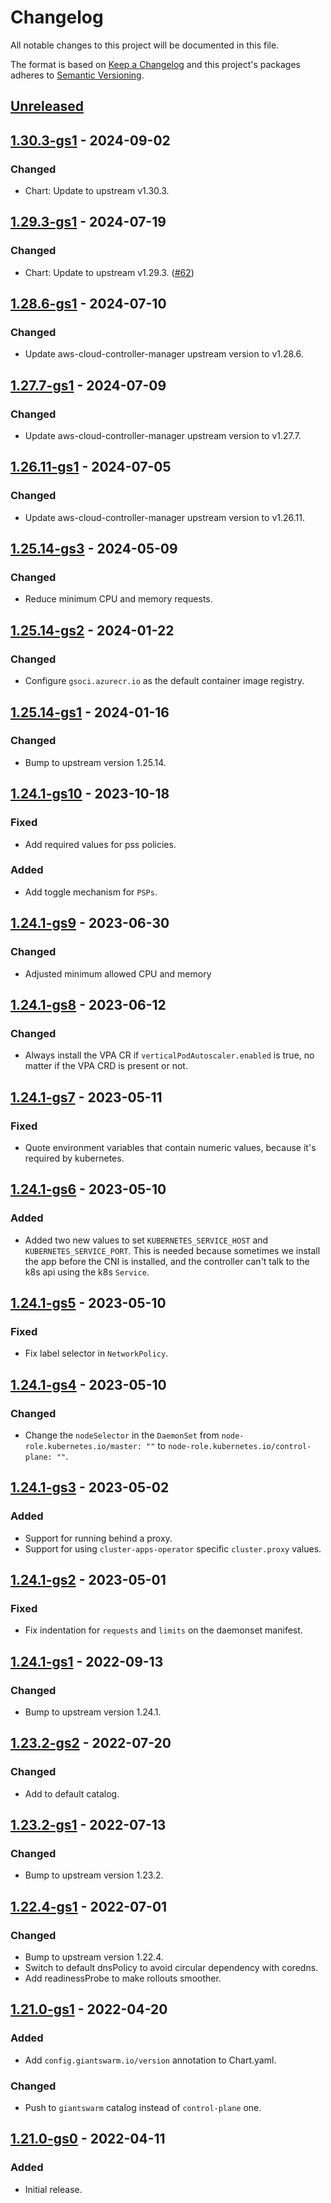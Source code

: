 # Changelog

All notable changes to this project will be documented in this file.

The format is based on [Keep a Changelog](http://keepachangelog.com/en/1.0.0/)
and this project's packages adheres to [Semantic Versioning](http://semver.org/spec/v2.0.0.html).

## [Unreleased]

## [1.30.3-gs1] - 2024-09-02

### Changed

- Chart: Update to upstream v1.30.3.

## [1.29.3-gs1] - 2024-07-19

### Changed

- Chart: Update to upstream v1.29.3. ([#62](https://github.com/giantswarm/aws-cloud-controller-manager-app/pull/62))

## [1.28.6-gs1] - 2024-07-10

### Changed

- Update aws-cloud-controller-manager upstream version to v1.28.6.

## [1.27.7-gs1] - 2024-07-09

### Changed

- Update aws-cloud-controller-manager upstream version to v1.27.7.

## [1.26.11-gs1] - 2024-07-05

### Changed

- Update aws-cloud-controller-manager upstream version to v1.26.11.

## [1.25.14-gs3] - 2024-05-09

### Changed

- Reduce minimum CPU and memory requests.

## [1.25.14-gs2] - 2024-01-22

### Changed

- Configure `gsoci.azurecr.io` as the default container image registry.

## [1.25.14-gs1] - 2024-01-16

### Changed

- Bump to upstream version 1.25.14.

## [1.24.1-gs10] - 2023-10-18

### Fixed

- Add required values for pss policies.

### Added

- Add toggle mechanism for `PSPs`.

## [1.24.1-gs9] - 2023-06-30

### Changed

- Adjusted minimum allowed CPU and memory

## [1.24.1-gs8] - 2023-06-12

### Changed

- Always install the VPA CR if `verticalPodAutoscaler.enabled` is true, no matter if the VPA CRD is present or not.

## [1.24.1-gs7] - 2023-05-11

### Fixed

- Quote environment variables that contain numeric values, because it's required by kubernetes.

## [1.24.1-gs6] - 2023-05-10

### Added

- Added two new values to set `KUBERNETES_SERVICE_HOST` and `KUBERNETES_SERVICE_PORT`. This is needed because sometimes we install the app before the CNI is installed, and the controller can't talk to the k8s api using the k8s `Service`.

## [1.24.1-gs5] - 2023-05-10

### Fixed

- Fix label selector in `NetworkPolicy`.

## [1.24.1-gs4] - 2023-05-10

### Changed

- Change the `nodeSelector` in the `DaemonSet` from `node-role.kubernetes.io/master: ""` to `node-role.kubernetes.io/control-plane: ""`.

## [1.24.1-gs3] - 2023-05-02

### Added

- Support for running behind a proxy.
- Support for using `cluster-apps-operator` specific `cluster.proxy` values.

## [1.24.1-gs2] - 2023-05-01

### Fixed

- Fix indentation for `requests` and `limits` on the daemonset manifest.

## [1.24.1-gs1] - 2022-09-13

### Changed

- Bump to upstream version 1.24.1.

## [1.23.2-gs2] - 2022-07-20

### Changed

- Add to default catalog.

## [1.23.2-gs1] - 2022-07-13

### Changed

- Bump to upstream version 1.23.2.

## [1.22.4-gs1] - 2022-07-01

### Changed

- Bump to upstream version 1.22.4.
- Switch to default dnsPolicy to avoid circular dependency with coredns.
- Add readinessProbe to make rollouts smoother.

## [1.21.0-gs1] - 2022-04-20

### Added

- Add `config.giantswarm.io/version` annotation to Chart.yaml.

### Changed

- Push to `giantswarm` catalog instead of `control-plane` one.

## [1.21.0-gs0] - 2022-04-11

### Added

- Initial release.

[Unreleased]: https://github.com/giantswarm/aws-cloud-controller-manager-app/compare/v1.30.3-gs1...HEAD
[1.30.3-gs1]: https://github.com/giantswarm/aws-cloud-controller-manager-app/compare/v1.29.3-gs1...v1.30.3-gs1
[1.29.3-gs1]: https://github.com/giantswarm/aws-cloud-controller-manager-app/compare/v1.28.6-gs1...v1.29.3-gs1
[1.28.6-gs1]: https://github.com/giantswarm/aws-cloud-controller-manager-app/compare/v1.27.7-gs1...v1.28.6-gs1
[1.27.7-gs1]: https://github.com/giantswarm/aws-cloud-controller-manager-app/compare/v1.26.11-gs1...v1.27.7-gs1
[1.26.11-gs1]: https://github.com/giantswarm/aws-cloud-controller-manager-app/compare/v1.25.14-gs3...v1.26.11-gs1
[1.25.14-gs3]: https://github.com/giantswarm/aws-cloud-controller-manager-app/compare/v1.25.14-gs2...v1.25.14-gs3
[1.25.14-gs2]: https://github.com/giantswarm/aws-cloud-controller-manager-app/compare/v1.25.14-gs1...v1.25.14-gs2
[1.25.14-gs1]: https://github.com/giantswarm/aws-cloud-controller-manager-app/compare/v1.24.1-gs10...v1.25.14-gs1
[1.24.1-gs10]: https://github.com/giantswarm/aws-cloud-controller-manager-app/compare/v1.24.1-gs9...v1.24.1-gs10
[1.24.1-gs9]: https://github.com/giantswarm/aws-cloud-controller-manager-app/compare/v1.24.1-gs8...v1.24.1-gs9
[1.24.1-gs8]: https://github.com/giantswarm/aws-cloud-controller-manager-app/compare/v1.24.1-gs7...v1.24.1-gs8
[1.24.1-gs7]: https://github.com/giantswarm/aws-cloud-controller-manager-app/compare/v1.24.1-gs6...v1.24.1-gs7
[1.24.1-gs6]: https://github.com/giantswarm/aws-cloud-controller-manager-app/compare/v1.24.1-gs5...v1.24.1-gs6
[1.24.1-gs5]: https://github.com/giantswarm/aws-cloud-controller-manager-app/compare/v1.24.1-gs4...v1.24.1-gs5
[1.24.1-gs4]: https://github.com/giantswarm/aws-cloud-controller-manager-app/compare/v1.24.1-gs3...v1.24.1-gs4
[1.24.1-gs3]: https://github.com/giantswarm/aws-cloud-controller-manager-app/compare/v1.24.1-gs2...v1.24.1-gs3
[1.24.1-gs2]: https://github.com/giantswarm/aws-cloud-controller-manager-app/compare/v1.24.1-gs1...v1.24.1-gs2
[1.24.1-gs1]: https://github.com/giantswarm/aws-cloud-controller-manager-app/compare/v1.23.2-gs2...v1.24.1-gs1
[1.23.2-gs2]: https://github.com/giantswarm/aws-cloud-controller-manager-app/compare/v1.23.2-gs1...v1.23.2-gs2
[1.23.2-gs1]: https://github.com/giantswarm/aws-cloud-controller-manager-app/compare/v1.22.4-gs1...v1.23.2-gs1
[1.22.4-gs1]: https://github.com/giantswarm/aws-cloud-controller-manager-app/compare/v1.21.0-gs1...v1.22.4-gs1
[1.21.0-gs1]: https://github.com/giantswarm/aws-cloud-controller-manager-app/compare/v1.21.0-gs0...v1.21.0-gs1
[1.21.0-gs0]: https://github.com/giantswarm/aws-cloud-controller-manager-app/compare/v0.0.0...v1.21.0-gs0
